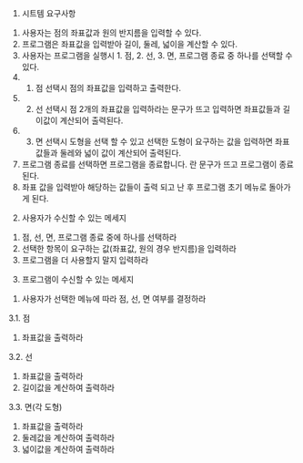 
1. 시트템 요구사항
1) 사용자는 점의 좌표값과 원의 반지름을 입력할 수 있다.
2) 프로그램은 좌표값을 입력받아 길이, 둘레, 넓이을 계산할 수 있다.
3) 사용자는 프로그램을 실행시 1. 점, 2. 선, 3. 면, 프로그램 종료 중 하나를 선택할 수 있다.
4) 1. 점 선택시 점의 좌표값을 입력하고 출력한다.
5) 2. 선 선택시 점 2개의 좌표값을 입력하라는 문구가 뜨고 입력하면 좌표값들과 길이값이 계산되어 출력된다.
6) 3. 면 선택시 도형을 선택 할 수 있고 선택한 도형이 요구하는 값을 입력하면 좌표값들과 둘레와 넓이 값이 계산되어 출력된다.
7) 프로그램 종료를 선택하면 프로그램을 종료합니다. 란 문구가 뜨고 프로그램이 종료된다.
8) 좌표 값을 입력받아 해당하는 값들이 출력 되고 난 후 프로그램 초기 메뉴로 돌아가게 된다.

2. 사용자가 수신할 수 있는 메세지
1) 점, 선, 면, 프로그램 종료 중에 하나를 선택하라
2) 선택한 항목이 요구하는 값(좌표값, 원의 경우 반지름)을 입력하라
3) 프로그램을 더 사용할지 말지 입력하라

3. 프로그램이 수신할 수 있는 메세지
1) 사용자가 선택한 메뉴에 따라 점, 선, 면 여부를 결정하라
   
3.1. 점
1)  좌표값을 출력하라

3.2. 선
1) 좌표값을 출력하라
2) 길이값을 계산하여 출력하라
    
3.3. 면(각 도형)
1) 좌표값을 출력하라
2) 둘레값을 계산하여 출력하라
3) 넓이값을 계산하여 출력하라

